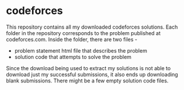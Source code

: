 # codeforces
This repository contains all my downloaded codeforces solutions. Each folder in the repository corresponds to the problem published at codeforces.com. 
Inside the folder, there are two files -
* problem statement html file that describes the problem
* solution code that attempts to solve the problem

Since the download being used to extract my solutions is not able to download just my successful submissions, it also ends up downloading blank submissions.
There might be a few empty solution code files.
